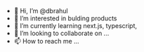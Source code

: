 - 👋 Hi, I’m @dbrahul
- 👀 I’m interested in bulding products
- 🌱 I’m currently learning next.js, typescript,
- 💞️ I’m looking to collaborate on ...
- 📫 How to reach me ...

<!---
dbrahul/dbrahul is a ✨ special ✨ repository because its `README.md` (this file) appears on your GitHub profile.
You can click the Preview link to take a look at your changes.
--->
